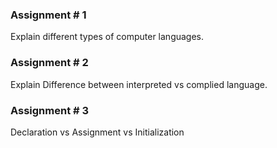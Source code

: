 ### Assignment # 1
Explain different types of computer languages. 

### Assignment # 2
Explain Difference between interpreted  vs complied language.

### Assignment # 3
Declaration vs Assignment vs Initialization